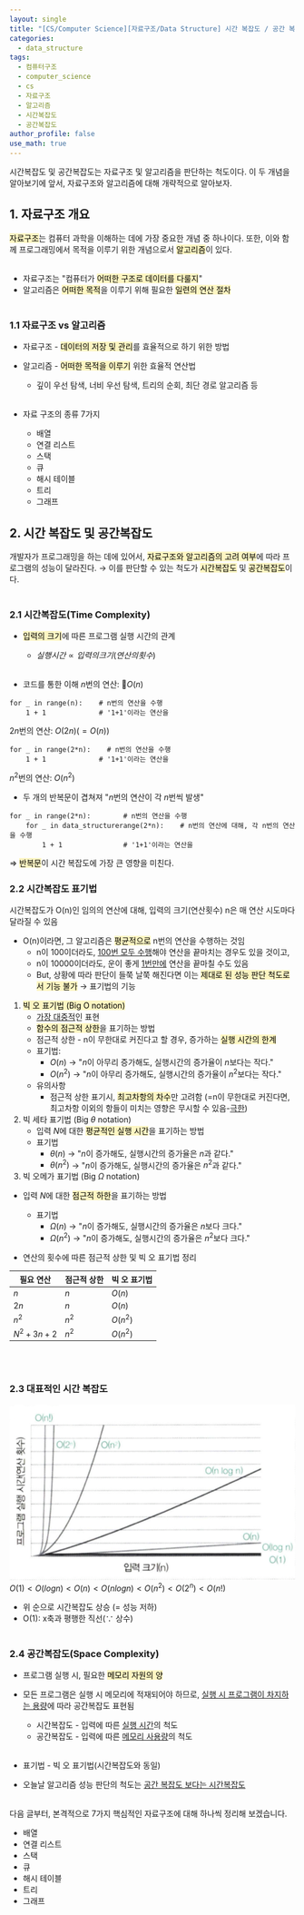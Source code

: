 ```yaml
---
layout: single
title: "[CS/Computer Science][자료구조/Data Structure] 시간 복잡도 / 공간 복잡도"
categories:
  - data_structure
tags:
  - 컴퓨터구조
  - computer_science
  - cs
  - 자료구조
  - 알고리즘
  - 시간복잡도
  - 공간복잡도
author_profile: false
use_math: true
---
```

시간복잡도 및 공간복잡도는 자료구조 및 알고리즘을 판단하는 척도이다.
이 두 개념을 알아보기에 앞서, 자료구조와 알고리즘에 대해 개략적으로 알아보자.

## 1. 자료구조 개요
<mark style="background: #FFF3A3A6;">자료구조</mark>는 컴퓨터 과학을 이해하는 데에 가장 중요한 개념 중 하나이다.
또한, 이와 함께 프로그래밍에서 목적을 이루기 위한 개념으로서 <mark style="background: #FFF3A3A6;">알고리즘</mark>이 있다.<br><br>
- 자료구조는 "컴퓨터가 <mark style="background: #FFF3A3A6;">어떠한 구조로 데이터를 다룰지</mark>"
- 알고리즘은 <mark style="background: #FFF3A3A6;">어떠한 목적</mark>을 이루기 위해 필요한 <mark style="background: #FFF3A3A6;">일련의 연산 절차</mark><br><br>

### 1.1 자료구조 vs 알고리즘
-  자료구조 - <mark style="background: #FFF3A3A6;">데이터의 저장 및 관리</mark>를 효율적으로 하기 위한 방법
- 알고리즘 - <mark style="background: #FFF3A3A6;">어떠한 목적을 이루기</mark> 위한 효율적 연산법
	- 깊이 우선 탐색, 너비 우선 탐색, 트리의 순회, 최단 경로 알고리즘 등<br><br>

- 자료 구조의 종류 7가지
	- 배열
	- 연결 리스트
	- 스택
	- 큐
	- 해시 테이블
	- 트리
	- 그래프

## 2. 시간 복잡도 및 공간복잡도
개발자가 프로그래밍을 하는 데에 있어서, <mark style="background: #FFF3A3A6;">자료구조와 알고리즘의 고려 여부</mark>에 따라 프로그램의 성능이 달라진다.
 → 이를 판단할 수 있는 척도가 <mark style="background: #FFF3A3A6;">시간복잡도</mark> 및 <mark style="background: #FFF3A3A6;">공간복잡도</mark>이다.<br><br>
 ### 2.1 시간복잡도(Time Complexity)
- <mark style="background: #FFF3A3A6;">입력의 크기</mark>에 따른 프로그램 실행 시간의 관계
	- $실행 시간 \propto 입력의 크기(연산의 횟수)$<br><br>

- 코드를 통한 이해
$n$번의 연산: $O(n)$

```
for _ in range(n):    # n번의 연산을 수행
	1 + 1             # '1+1'이라는 연산을
```

$2n$번의 연산: $O(2n) (= O(n))$

```
for _ in range(2*n):    # n번의 연산을 수행
	1 + 1             # '1+1'이라는 연산을
```

$n^2$번의 연산: $O(n^2)$
- 두 개의 반복문이 겹쳐져 "$n$번의 연산이 각 $n$번씩 발생"

```
for _ in range(2*n):        # n번의 연산을 수행
	for _ in data_structurerange(2*n):    # n번의 연산에 대해, 각 n번의 연산을 수행
		1 + 1               # '1+1'이라는 연산을
```

  ⇒ <mark style="background: #FFF3A3A6;">반복문</mark>이 시간 복잡도에 가장 큰 영향을 미친다.

### 2.2 시간복잡도 표기법
시간복잡도가 O(n)인 임의의 연산에 대해, 입력의 크기(연산횟수) n은 매 연산 시도마다 달라질 수 있음
- O(n)이라면, 그 알고리즘은 <mark style="background: #FFF3A3A6;">평균적으로</mark> n번의 연산을 수행하는 것임
	- n이 100이더라도, <u>100번 모두 수행</u>해야 연산을 끝마치는 경우도 있을 것이고,
	- n이 10000이더라도, 운이 좋게 <u>1번만에</u> 연산을 끝마칠 수도 있음
	- But, 상황에 따라 판단이 들쭉 날쭉 해진다면 이는 <mark style="background: #FFF3A3A6;">제대로 된 성능 판단 척도로서 기능 불가</mark>
	 → 표기법의 기능

1. <mark style="background: #FFF3A3A6;">빅 오 표기법 (Big O notation)</mark>
	- <u>가장 대중적</u>인 표현
	- <mark style="background: #FFF3A3A6;">함수의 점근적 상한</mark>을 표기하는 방법
	- 점근적 상한 - n이 무한대로 커진다고 할 경우, 증가하는 <mark style="background: #FFF3A3A6;">실행 시간의 한계</mark>
	- 표기법: 
		- $O(n)$ → "$n$이 아무리 증가해도, 실행시간의 증가율이 $n$보다는 작다."
		- $O(n^2)$ → "$n$이 아무리 증가해도, 실행시간의 증가율이 $n^2$보다는 작다."
	- 유의사항
		- 점근적 상한 표기시, <mark style="background: #FFF3A3A6;">최고차항의 차수</mark>만 고려함
		  (=n이 무한대로 커진다면, 최고차항 이외의 항들이 미치는 영향은 무시할 수 있음-<u>극한</u>)
2. 빅 세타 표기법 (Big $\theta$ notation)
	- 입력 $N$에 대한 <mark style="background: #FFF3A3A6;">평균적인 실행 시간</mark>을 표기하는 방법
	- 표기법
		- $\theta(n)$ → "$n$이 증가해도, 실행시간의 증가율은 $n$과 같다."
		- $\theta(n^2)$ → "$n$이 증가해도, 실행시간의 증가율은 $n^2$과 같다."
3. 빅 오메가 표기법 (Big $\Omega$ notation)
- 입력 $N$에 대한 <mark style="background: #FFF3A3A6;">점근적 하한</mark>을 표기하는 방법
	- 표기법
		- $\Omega(n)$ → "$n$이 증가해도, 실행시간의 증가율은 $n$보다 크다."
		- $\Omega(n^2)$ → "$n$이 증가해도, 실행시간의 증가율은 $n^2$보다 크다."

- 연산의 횟수에 따른 점근적 상한 및 빅 오 표기법 정리

| 필요 연산      | 점근적 상한 | 빅 오 표기법  |
| ---------- | ------ | -------- |
| $n$        | $n$    | $O(n)$   |
| $2n$       | $n$    | $O(n)$   |
| $n^2$      | $n^2$  | $O(n^2)$ |
| $N^2+3n+2$ | $n^2$  | $O(n^2)$ |
<br><br>
### 2.3 대표적인 시간 복잡도
![image1](images/2025-03-18-cs_basic-4_1/image1.png)
$O(1) < O(log n) < O(n) < O(n log n) < O(n^2) < O(2^n) < O(n!)$ 
- 위 순으로 시간복잡도 상승
  (= 성능 저하)
- O(1): x축과 평행한 직선($\because$ 상수)<br><br>

### 2.4 공간복잡도(Space Complexity)
- 프로그램 실행 시, 필요한 <mark style="background: #FFF3A3A6;">메모리 자원의 양</mark>
- 모든 프로그램은 실행 시 메모리에 적재되어야 하므로, <u>실행 시 프로그램이 차지하는 용량</u>에 따라 공간복잡도 표현됨
	- 시간복잡도 - 입력에 따른 <u>실행 시간</u>의 척도
	- 공간복잡도 - 입력에 따른 <u>메모리 사용량</u>의 척도<br><br>

- 표기법 - 빅 오 표기법(시간복잡도와 동일)
- 오늘날 알고리즘 성능 판단의 척도는 <u>공간 복잡도 보다는 시간복잡도</u><br><br>

다음 글부터, 본격적으로 7가지 핵심적인 자료구조에 대해 하나씩 정리해 보겠습니다.
- 배열
- 연결 리스트
- 스택
- 큐
- 해시 테이블
- 트리
- 그래프